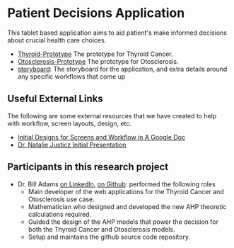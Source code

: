 # Patient Decisions Application

This tablet based application aims to aid patient's make informed decisions about crucial health care choices.

* [Thyroid-Prototype](html/thyroid-prototype/demographics.html) The prototype for Thyroid Cancer.
* [Otosclerosis-Prototype](otosclerosis/demographics.html) The prototype for Otosclerosis.
* [storyboard](storyboard): The storyboard for the application, and extra details around any specific workflows that come up


## Useful External Links
The following are some external resources that we have created to help with workflow, screen layouts, design, etc.

* [Initial Designs for Screens and Workflow in A Google Doc](https://docs.google.com/document/d/1hk7hpidpw1jSYNCgQQt_G5vujk6L_KFmTbhT0Pe3C5Q/edit?usp=sharing)
* [Dr. Natalie Justicz Initial Presentation](https://justicz.github.io/natalie-presentation/)

## Participants in this research project

* Dr. Bill Adams <a href="https://linkedin.com/in/wjladams ">on LinkedIn</a>, <a href="https://github.com/wjladams">on Github</a>: performed the following roles
  * Main developer of the web applications for the Thyroid Cancer and Otosclerosis use case.
  * Mathematician who designed and developed the new AHP theoretic calculations required.
  * Guided the design of the AHP models that power the decision for both the Thyroid Cancer and Otosclerosis models.
  * Setup and maintains the github source code repository.
